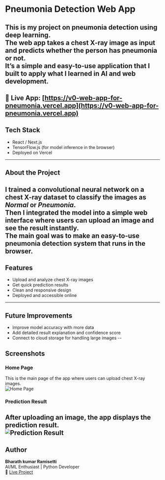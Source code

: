 # Pneumonia Detection Web App
This is my project on pneumonia detection using deep learning.  
The web app takes a chest X-ray image as input and predicts whether the person has pneumonia or not.  
It’s a simple and easy-to-use application that I built to apply what I learned in AI and web development.
---
🔗 **Live App:** [https://v0-web-app-for-pneumonia.vercel.app](https://v0-web-app-for-pneumonia.vercel.app)
---
## Tech Stack
- React / Next.js
- TensorFlow.js (for model inference in the browser)
- Deployed on Vercel  
---
## About the Project
I trained a convolutional neural network on a chest X-ray dataset to classify the images as *Normal* or *Pneumonia*.  
Then I integrated the model into a simple web interface where users can upload an image and see the result instantly.  
The main goal was to make an easy-to-use pneumonia detection system that runs in the browser.
---
## Features
- Upload and analyze chest X-ray images  
- Get quick prediction results  
- Clean and responsive design  
- Deployed and accessible online  
---
## Future Improvements
- Improve model accuracy with more data  
- Add detailed result explanation and confidence score  
- Connect to cloud storage for handling large images
--
## Screenshots
### Home Page
This is the main page of the app where users can upload chest X-ray images.  
![Home Page](assets/home.png)
### Prediction Result
After uploading an image, the app displays the prediction result.  
![Prediction Result](assets/result.png)
--
## Author
**Bharath kumar Ramisetti**  
AI/ML Enthusiast | Python Developer  
🔗 [Live Project](https://v0-web-app-for-pneumonia.vercel.app)

